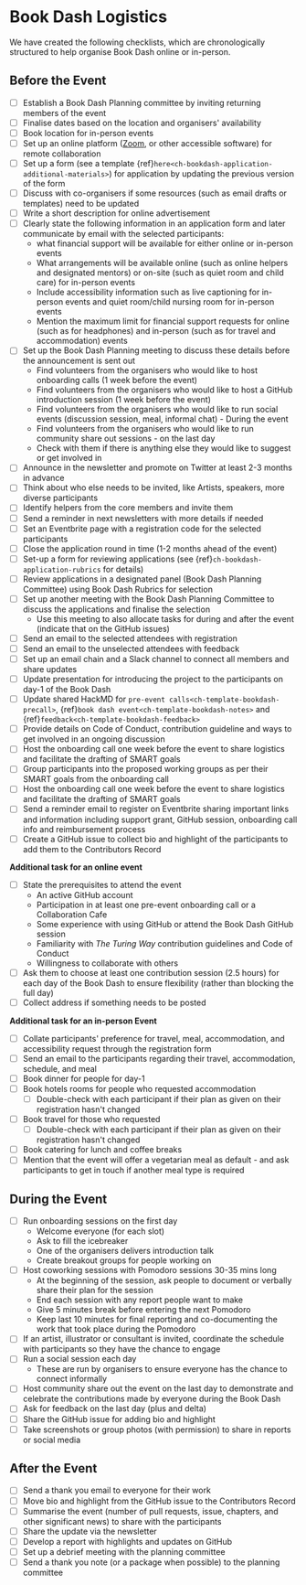 # Book Dash Logistics

We have created the following checklists, which are chronologically structured to help organise Book Dash online or in-person.

## Before the Event

- [ ] Establish a Book Dash Planning committee by inviting returning members of the event
- [ ] Finalise dates based on the location and organisers' availability
- [ ] Book location for in-person events
- [ ] Set up an online platform ([Zoom](https://zoom.us/), or other accessible software) for remote collaboration
- [ ] Set up a form (see a template {ref}`here<ch-bookdash-application-additional-materials>`) for application by updating the previous version of the form
- [ ] Discuss with co-organisers if some resources (such as email drafts or templates) need to be updated
- [ ] Write a short description for online advertisement
- [ ] Clearly state the following information in an application form and later communicate by email with the selected participants:
  * what financial support will be available for either online or in-person events
  * What arrangements will be available online (such as online helpers and designated mentors) or on-site (such as quiet room and child care) for in-person events
  * Include accessibility information such as live captioning for in-person events and quiet room/child nursing room for in-person events
  * Mention the maximum limit for financial support requests for online (such as for headphones) and in-person (such as for travel and accommodation) events
- [ ] Set up the Book Dash Planning meeting to discuss these details before the announcement is sent out
  * Find volunteers from the organisers who would like to host onboarding calls (1 week before the event)
  * Find volunteers from the organisers who would like to host a GitHub introduction session (1 week before the event)
  * Find volunteers from the organisers who would like to run social events (discussion session, meal, informal chat) - During the event
  * Find volunteers from the organisers who would like to run community share out sessions - on the last day
  * Check with them if there is anything else they would like to suggest or get involved in
- [ ] Announce in the newsletter and promote on Twitter at least 2-3 months in advance
- [ ] Think about who else needs to be invited, like Artists, speakers, more diverse participants
- [ ] Identify helpers from the core members and invite them
- [ ] Send a reminder in next newsletters with more details if needed
- [ ] Set an Eventbrite page with a registration code for the selected participants
- [ ] Close the application round in time (1-2 months ahead of the event)
- [ ] Set-up a form for reviewing applications (see {ref}`ch-bookdash-application-rubrics` for details)
- [ ] Review applications in a designated panel (Book Dash Planning Committee) using Book Dash Rubrics for selection
- [ ] Set up another meeting with the Book Dash Planning Committee to discuss the applications and finalise the selection
  * Use this meeting to also allocate tasks for during and after the event (indicate that on the GitHub issues)
- [ ] Send an email to the selected attendees with registration
- [ ] Send an email to the unselected attendees with feedback
- [ ] Set up an email chain and a Slack channel to connect all members and share updates
- [ ] Update presentation for introducing the project to the participants on day-1 of the Book Dash
- [ ] Update shared HackMD for `pre-event calls<ch-template-bookdash-precall>`, {ref}`book dash event<ch-template-bookdash-notes>` and {ref}`feedback<ch-template-bookdash-feedback>`
- [ ] Provide details on Code of Conduct, contribution guideline and ways to get involved in an ongoing discussion
- [ ] Host the onboarding call one week before the event to share logistics and facilitate the drafting of SMART goals
- [ ] Group participants into the proposed working groups as per their SMART goals from the onboarding call
- [ ] Host the onboarding call one week before the event to share logistics and facilitate the drafting of SMART goals
- [ ] Send a reminder email to register on Eventbrite sharing important links and information including support grant, GitHub session, onboarding call info and reimbursement process
- [ ] Create a GitHub issue to collect bio and highlight of the participants to add them to the Contributors Record

**Additional task for an online event**

- [ ] State the prerequisites to attend the event
  * An active GitHub account
  * Participation in at least one pre-event onboarding call or a Collaboration Cafe
  * Some experience with using GitHub or attend the Book Dash GitHub session
  * Familiarity with _The Turing Way_ contribution guidelines and Code of Conduct
  * Willingness to collaborate with others
- [ ] Ask them to choose at least one contribution session (2.5 hours) for each day of the Book Dash to ensure flexibility (rather than blocking the full day)
- [ ] Collect address if something needs to be posted

**Additional task for an in-person Event**

- [ ] Collate participants' preference for travel, meal, accommodation, and accessibility request through the registration form
- [ ] Send an email to the participants regarding their travel, accommodation, schedule, and meal
- [ ] Book dinner for people for day-1
- [ ] Book hotels rooms for people who requested accommodation
  - [ ] Double-check with each participant if their plan as given on their registration hasn't changed
- [ ] Book travel for those who requested
  - [ ] Double-check with each participant if their plan as given on their registration hasn't changed
- [ ] Book catering for lunch and coffee breaks
- [ ] Mention that the event will offer a vegetarian meal as default - and ask participants to get in touch if another meal type is required

## During the Event

- [ ] Run onboarding sessions on the first day
  * Welcome everyone (for each slot)
  * Ask to fill the icebreaker
  * One of the organisers delivers introduction talk
  * Create breakout groups for people working on
- [ ] Host coworking sessions with Pomodoro sessions 30-35 mins long
  * At the beginning of the session, ask people to document or verbally share their plan for the session
  * End each session with any report people want to make
  * Give 5 minutes break before entering the next Pomodoro
  * Keep last 10 minutes for final reporting and co-documenting the work that took place during the Pomodoro
- [ ] If an artist, illustrator or consultant is invited, coordinate the schedule with participants so they have the chance to engage
- [ ] Run a social session each day
  * These are run by organisers to ensure everyone has the chance to connect informally
- [ ] Host community share out the event on the last day to demonstrate and celebrate the contributions made by everyone during the Book Dash
- [ ] Ask for feedback on the last day (plus and delta)
- [ ] Share the GitHub issue for adding bio and highlight
- [ ] Take screenshots or group photos (with permission) to share in reports or social media

## After the Event

- [ ] Send a thank you email to everyone for their work
- [ ] Move bio and highlight from the GitHub issue to the Contributors Record
- [ ] Summarise the event (number of pull requests, issue, chapters, and other significant news) to share with the participants
- [ ] Share the update via the newsletter
- [ ] Develop a report with highlights and updates on GitHub
- [ ] Set up a debrief meeting with the planning committee
- [ ] Send a thank you note (or a package when possible) to the planning committee
